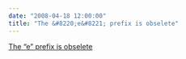 ```yaml
---
date: "2008-04-18 12:00:00"
title: "The &#8220;e&#8221; prefix is obselete"
---
```


[The &#8220;e&#8221; prefix is obselete](/lemire/blog/2008/04-18-the-e-prefix-is-obselete)

